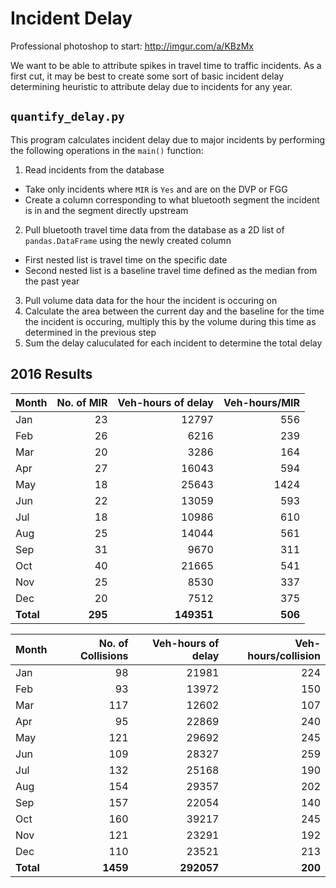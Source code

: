 # Incident Delay

Professional photoshop to start: http://imgur.com/a/KBzMx

We want to be able to attribute spikes in travel time to traffic incidents. As a first cut, it may be best to create some sort of basic incident delay determining heuristic to attribute delay due to incidents for any year. 

## `quantify_delay.py` 
This program calculates incident delay due to major incidents by performing the following operations in the `main()` function:
1. Read incidents from the database
  - Take only incidents where `MIR` is `Yes` and are on the DVP or FGG
  - Create a column corresponding to what bluetooth segment the incident is in and the segment directly upstream
2. Pull bluetooth travel time data from the database as a 2D list of `pandas.DataFrame` using the newly created column
  - First nested list is travel time on the specific date
  - Second nested list is a baseline travel time defined as the median from the past year
3. Pull volume data data for the hour the incident is occuring on
4. Calculate the area between the current day and the baseline for the time the incident is occuring, multiply this by the volume during this time as determined in the previous step
5. Sum the delay caluculated for each incident to determine the total delay

## 2016 Results

| Month | No. of MIR| Veh-hours of delay  | Veh-hours/MIR |
|---|---:|---:| ---:|
| Jan |23|12797|556|
| Feb |26|6216|239|
| Mar |20|3286|164|
| Apr |27|16043|594|
| May |18|25643|1424|
| Jun |22|13059|593|
| Jul |18|10986|610|
| Aug |25|14044|561|
| Sep |31|9670|311|
| Oct |40|21665|541|
| Nov |25|8530|337|
| Dec |20|7512|375|
|**Total**|**295**|**149351**|**506**|

| Month | No. of Collisions| Veh-hours of delay | Veh-hours/collision |
|---|---:|---:| ---:|
| Jan |98|21981|224|
| Feb |93|13972|150|
| Mar |117|12602|107|
| Apr |95|22869|240|
| May |121|29692|245|
| Jun |109|28327|259|
| Jul |132|25168|190|
| Aug |154|29357|202|
| Sep |157|22054|140|
| Oct |160|39217|245|
| Nov |121|23291|192|
| Dec |110|23521|213|
|**Total**|**1459**|**292057**|**200**|

